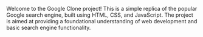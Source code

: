 Welcome to the Google Clone project! This is a simple replica of the popular Google search engine, built using HTML, CSS, and JavaScript. The project is aimed at providing a foundational understanding of web development and basic search engine functionality.

